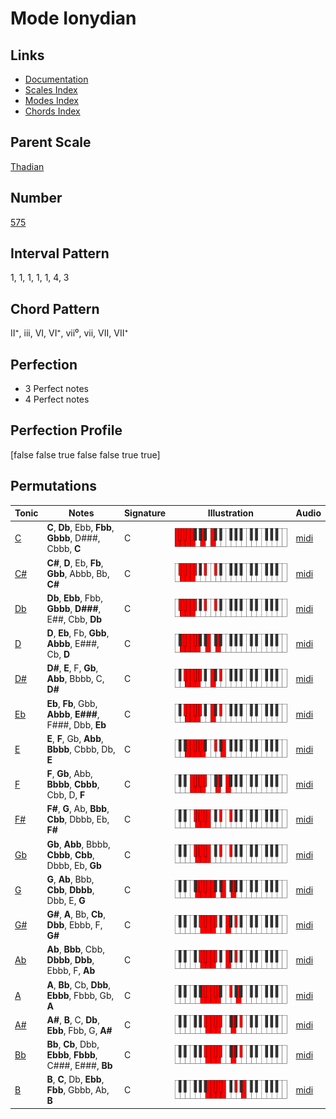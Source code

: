 # Mode Ionydian

## Links

- [Documentation](index.md)
- [Scales Index](Scales.md)
- [Modes Index](Modes.md)
- [Chords Index](Chords.md)

## Parent Scale

[Thadian](ScaleThadian.md)

## Number

[575](https://ianring.com/musictheory/scales/575)

## Interval Pattern

1, 1, 1, 1, 1, 4, 3

## Chord Pattern

II⁺, iii, VI, VI⁺, vii⁰, vii, VII, VII⁺

## Perfection

- 3 Perfect notes
- 4 Perfect notes

## Perfection Profile

[false false true false false true true]

## Permutations

| Tonic | Notes | Signature | Illustration | Audio |
|-------|-------|-----------|--------------|-------|
| [C](ModeCNaturalIonydian.md) | **C**, **Db**, Ebb, **Fbb**, **Gbbb**, D###, Cbbb, **C** | C | ![CNaturalIonydian](ModeCNaturalIonydian.png) | [midi](https://github.com/edipermadi/music/blob/main/docs/ModeCNaturalIonydian.mid?raw=true) |
| [C#](ModeCSharpIonydian.md) | **C#**, **D**, Eb, **Fb**, **Gbb**, Abbb, Bb, **C#** | C | ![CSharpIonydian](ModeCSharpIonydian.png) | [midi](https://github.com/edipermadi/music/blob/main/docs/ModeCSharpIonydian.mid?raw=true) |
| [Db](ModeDFlatIonydian.md) | **Db**, **Ebb**, Fbb, **Gbbb**, **D###**, E##, Cbb, **Db** | C | ![DFlatIonydian](ModeDFlatIonydian.png) | [midi](https://github.com/edipermadi/music/blob/main/docs/ModeDFlatIonydian.mid?raw=true) |
| [D](ModeDNaturalIonydian.md) | **D**, **Eb**, Fb, **Gbb**, **Abbb**, E###, Cb, **D** | C | ![DNaturalIonydian](ModeDNaturalIonydian.png) | [midi](https://github.com/edipermadi/music/blob/main/docs/ModeDNaturalIonydian.mid?raw=true) |
| [D#](ModeDSharpIonydian.md) | **D#**, **E**, F, **Gb**, **Abb**, Bbbb, C, **D#** | C | ![DSharpIonydian](ModeDSharpIonydian.png) | [midi](https://github.com/edipermadi/music/blob/main/docs/ModeDSharpIonydian.mid?raw=true) |
| [Eb](ModeEFlatIonydian.md) | **Eb**, **Fb**, Gbb, **Abbb**, **E###**, F###, Dbb, **Eb** | C | ![EFlatIonydian](ModeEFlatIonydian.png) | [midi](https://github.com/edipermadi/music/blob/main/docs/ModeEFlatIonydian.mid?raw=true) |
| [E](ModeENaturalIonydian.md) | **E**, **F**, Gb, **Abb**, **Bbbb**, Cbbb, Db, **E** | C | ![ENaturalIonydian](ModeENaturalIonydian.png) | [midi](https://github.com/edipermadi/music/blob/main/docs/ModeENaturalIonydian.mid?raw=true) |
| [F](ModeFNaturalIonydian.md) | **F**, **Gb**, Abb, **Bbbb**, **Cbbb**, Cbb, D, **F** | C | ![FNaturalIonydian](ModeFNaturalIonydian.png) | [midi](https://github.com/edipermadi/music/blob/main/docs/ModeFNaturalIonydian.mid?raw=true) |
| [F#](ModeFSharpIonydian.md) | **F#**, **G**, Ab, **Bbb**, **Cbb**, Dbbb, Eb, **F#** | C | ![FSharpIonydian](ModeFSharpIonydian.png) | [midi](https://github.com/edipermadi/music/blob/main/docs/ModeFSharpIonydian.mid?raw=true) |
| [Gb](ModeGFlatIonydian.md) | **Gb**, **Abb**, Bbbb, **Cbbb**, **Cbb**, Dbbb, Eb, **Gb** | C | ![GFlatIonydian](ModeGFlatIonydian.png) | [midi](https://github.com/edipermadi/music/blob/main/docs/ModeGFlatIonydian.mid?raw=true) |
| [G](ModeGNaturalIonydian.md) | **G**, **Ab**, Bbb, **Cbb**, **Dbbb**, Dbb, E, **G** | C | ![GNaturalIonydian](ModeGNaturalIonydian.png) | [midi](https://github.com/edipermadi/music/blob/main/docs/ModeGNaturalIonydian.mid?raw=true) |
| [G#](ModeGSharpIonydian.md) | **G#**, **A**, Bb, **Cb**, **Dbb**, Ebbb, F, **G#** | C | ![GSharpIonydian](ModeGSharpIonydian.png) | [midi](https://github.com/edipermadi/music/blob/main/docs/ModeGSharpIonydian.mid?raw=true) |
| [Ab](ModeAFlatIonydian.md) | **Ab**, **Bbb**, Cbb, **Dbbb**, **Dbb**, Ebbb, F, **Ab** | C | ![AFlatIonydian](ModeAFlatIonydian.png) | [midi](https://github.com/edipermadi/music/blob/main/docs/ModeAFlatIonydian.mid?raw=true) |
| [A](ModeANaturalIonydian.md) | **A**, **Bb**, Cb, **Dbb**, **Ebbb**, Fbbb, Gb, **A** | C | ![ANaturalIonydian](ModeANaturalIonydian.png) | [midi](https://github.com/edipermadi/music/blob/main/docs/ModeANaturalIonydian.mid?raw=true) |
| [A#](ModeASharpIonydian.md) | **A#**, **B**, C, **Db**, **Ebb**, Fbb, G, **A#** | C | ![ASharpIonydian](ModeASharpIonydian.png) | [midi](https://github.com/edipermadi/music/blob/main/docs/ModeASharpIonydian.mid?raw=true) |
| [Bb](ModeBFlatIonydian.md) | **Bb**, **Cb**, Dbb, **Ebbb**, **Fbbb**, C###, E###, **Bb** | C | ![BFlatIonydian](ModeBFlatIonydian.png) | [midi](https://github.com/edipermadi/music/blob/main/docs/ModeBFlatIonydian.mid?raw=true) |
| [B](ModeBNaturalIonydian.md) | **B**, **C**, Db, **Ebb**, **Fbb**, Gbbb, Ab, **B** | C | ![BNaturalIonydian](ModeBNaturalIonydian.png) | [midi](https://github.com/edipermadi/music/blob/main/docs/ModeBNaturalIonydian.mid?raw=true) |

